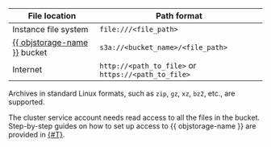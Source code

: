 | File location                                                | Path format                                          |
|-----------------------------------------------------------------|------------------------------------------------------|
| Instance file system                                       | `file:///<file_path>`                             |
| [{{ objstorage-name }}](../../storage/concepts/bucket.md) bucket | `s3a://<bucket_name>/<file_path>`                  |
| Internet                                                        | `http://<path_to_file>` or `https://<path_to_file>` |

Archives in standard Linux formats, such as `zip`, `gz`, `xz`, `bz2`, etc., are supported.

The cluster service account needs read access to all the files in the bucket. Step-by-step guides on how to set up access to {{ objstorage-name }} are provided in [{#T}](../../storage/operations/buckets/edit-acl.md).
